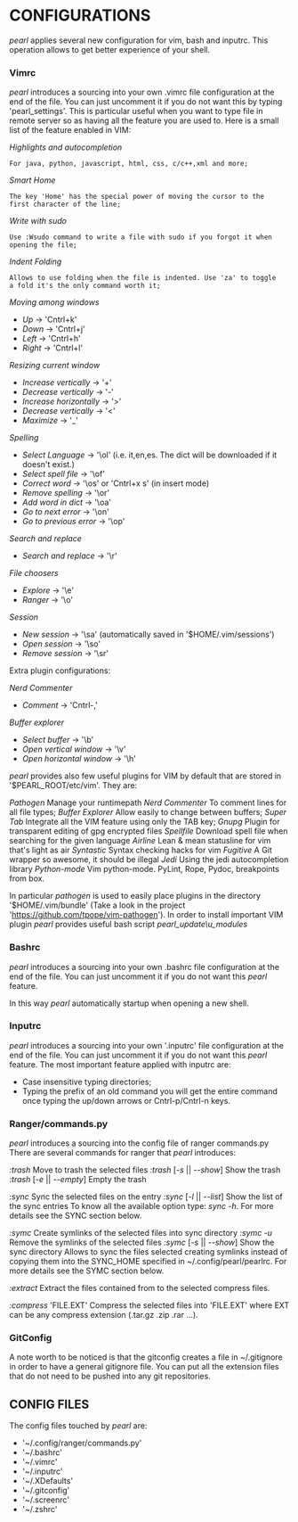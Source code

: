 # CONFIGURATIONS #
*pearl* applies several new configuration for vim, bash and inputrc. This
operation allows to get better experience of your shell. 

### Vimrc ###
*pearl* introduces a sourcing into your own .vimrc file configuration at the
end of the file. You can just uncomment it if you do not want this by typing 'pearl\_settings'.
This is particular useful when you want to type file in remote server so as
having all the feature you are used to. Here is a small list of the
feature enabled in VIM:

*Highlights and autocompletion*

    For java, python, javascript, html, css, c/c++,xml and more;
*Smart Home*

    The key 'Home' has the special power of moving the cursor to the
    first character of the line;
*Write with sudo*

    Use :Wsudo command to write a file with sudo if you forgot it when opening the file;
*Indent Folding*

    Allows to use folding when the file is indented. Use 'za' to toggle 
    a fold it's the only command worth it;

*Moving among windows*

- *Up* -> 'Cntrl+k'
- *Down* -> 'Cntrl+j'
- *Left* -> 'Cntrl+h'
- *Right* -> 'Cntrl+l'

*Resizing current window*

- *Increase vertically* -> '+'
- *Decrease vertically* -> '-'
- *Increase horizontally* -> '>'
- *Decrease vertically* -> '<'
- *Maximize* -> '\_'

*Spelling*

- *Select Language* -> '\ol' (i.e. it,en,es. The dict will be downloaded if it doesn't exist.)
- *Select spell file* -> '\of'
- *Correct word* -> '\os' or 'Cntrl+x s' (in insert mode)
- *Remove spelling* -> '\or'
- *Add word in dict* -> '\oa'
- *Go to next error* -> '\on'
- *Go to previous error* -> '\op'

*Search and replace*

- *Search and replace* -> '\r'

*File choosers*

- *Explore* -> '\e'
- *Ranger* -> '\o'

*Session*

- *New session* -> '\sa' (automatically saved in '$HOME/.vim/sessions')
- *Open session* -> '\so'
- *Remove session* -> '\sr'

Extra plugin configurations:

*Nerd Commenter*

- *Comment* -> 'Cntrl-,'

*Buffer explorer*

- *Select buffer* -> '\b'
- *Open vertical window* -> '\v'
- *Open horizontal window* -> '\h'

*pearl* provides also few useful plugins for VIM by default that are stored in '$PEARL\_ROOT/etc/vim'.
They are:

*Pathogen*
    Manage your runtimepath
*Nerd Commenter*
    To comment lines for all file types;
*Buffer Explorer*
    Allow easily to change between buffers;
*Super Tab*
    Integrate all the VIM feature using only the TAB key;
*Gnupg*
    Plugin for transparent editing of gpg encrypted files
*Spellfile*
    Download spell file when searching for the given language
*Airline*
    Lean & mean statusline for vim that's light as air
*Syntastic*
    Syntax checking hacks for vim
*Fugitive*
    A Git wrapper so awesome, it should be illegal
*Jedi*
    Using the jedi autocompletion library
*Python-mode*
    Vim python-mode. PyLint, Rope, Pydoc, breakpoints from box.

In particular *pathogen* is used to easily place plugins in the directory '$HOME/.vim/bundle' (Take a look in the project 'https://github.com/tpope/vim-pathogen').
In order to install important VIM plugin *pearl* provides useful bash script *pearl\_update\u_modules*

### Bashrc ###
*pearl* introduces a sourcing into your own .bashrc file configuration at the
end of the file. You can just uncomment it if you do not want this *pearl*
feature.

In this way *pearl* automatically startup when opening a new shell.

### Inputrc ###
*pearl* introduces a sourcing into your own '.inputrc' file configuration at the
end of the file. You can just uncomment it if you do not want this *pearl*
feature.
The most important feature applied with inputrc are:

- Case insensitive typing directories;
- Typing the prefix of an old command you will get the entire command once
      typing the up/down arrows or Cntrl-p/Cntrl-n keys.

### Ranger/commands.py ###
*pearl* introduces a sourcing into the config file of ranger commands.py
There are several commands for ranger that *pearl* introduces:

*:trash*
    Move to trash the selected files
*:trash* [*-s* || *--show*]
    Show the trash
*:trash* [*-e* || *--empty*]
    Empty the trash


*:sync <num>*
    Sync the selected files on the entry <num>
*:sync* [*-l* || *--list*]
    Show the list of the sync entries
    To know all the available option type: *sync -h*.
    For more details see the SYNC section below.

*:symc*
    Create symlinks of the selected files into sync directory
*:symc -u*
    Remove the symlinks of the selected files
*:symc* [*-s* || *--show*]
    Show the sync directory
    Allows to sync the files selected creating symlinks instead of copying them 
    into the SYNC\_HOME specified in ~/.config/pearl/pearlrc.
    For more details see the SYMC section below.

*:extract*
    Extract the files contained from to the selected compress files.

*:compress* 'FILE.EXT'
    Compress the selected files into 'FILE.EXT' where EXT can be any compress
    extension (.tar.gz .zip .rar ...).

### GitConfig ###
A note worth to be noticed is that the gitconfig creates a file in 
~/.gitignore in order to have a general gitignore file. You can put all
the extension files that do not need to be pushed into any git repositories.

## CONFIG FILES ##
The config files touched by *pearl* are:

* '~/.config/ranger/commands.py'
* '~/.bashrc'
* '~/.vimrc'
* '~/.inputrc'
* '~/.XDefaults'
* '~/.gitconfig'
* '~/.screenrc'
* '~/.zshrc'
